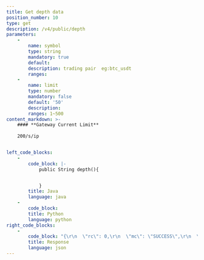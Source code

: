 ```yaml
---
title: Get depth data
position_number: 10
type: get
description: /v4/public/depth
parameters:
    -
        name: symbol
        type: string
        mandatory: true
        default:
        description: trading pair  eg:btc_usdt
        ranges:
    -
        name: limit
        type: number
        mandatory: false
        default: '50'
        description: 
        ranges: 1~500
content_markdown: >-
    #### **Gateway Current Limit**
    
    200/s/ip


left_code_blocks:
    -
        code_block: |-
            public String depth(){


            }
        title: Java
        language: java
    -
        code_block:
        title: Python
        language: python
right_code_blocks:
    -
        code_block: "{\r\n  \"rc\": 0,\r\n  \"mc\": \"SUCCESS\",\r\n  \"ma\": [],\r\n  \"result\": {\r\n    \"timestamp\": 1662445330524,  \r\n    \"lastUpdateId\": 137333589606963580,  //Last updated record\r\n    \"bids\": [     //buy order([?][0]=price;[?][1]=pending order volume)\r\n      [\r\n        \"200.0000\",   //price\r\n        \"0.996000\"    //pending order volume\r\n      ],\r\n      [\r\n        \"100.0000\",\r\n        \"0.001000\"\r\n      ],\r\n      [\r\n        \"20.0000\",\r\n        \"10.000000\"\r\n      ]\r\n    ],\r\n    \"asks\": []    //sell order([?][0]=price;[?][1]=pending order volume)\r\n  }\r\n}"
        title: Response
        language: json
---
```

